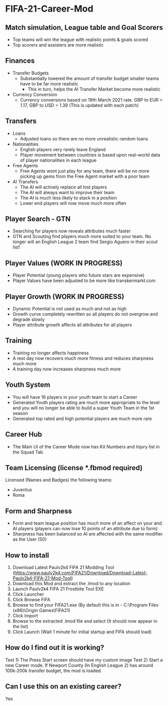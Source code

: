 # FIFA-21-Career-Mod

## Match simulation, League table and Goal Scorers
- Top teams will win the league with realistic points & goals scored
- Top scorers and assisters are more realistic

## Finances
- Transfer Budgets
	- Substantially lowered the amount of transfer budget smaller teams have to be far more realistic
		- This in turn, helps the AI Transfer Market become more realistic
- Currency Conversion
	- Currency conversions based on 19th March 2021 rate. GBP to EUR = 1.17, GBP to USD = 1.39 (This is updated with each patch)

## Transfers
- Loans 
	- Adjusted loans so there are no more unrealistic random loans
- Nationalities
	- English players very rarely leave England
	- Player movement between countries is based upon real-world data of player nationalities in each league
- Free Agents
	- Free Agents wont just play for any team, there will be no more picking up gems from the Free Agent market with a poor team
- AI Transfers
	- The AI will actively replace all lost players
	- The AI will always want to improve their team
	- The AI is much less likely to stack in a position
	- Lower end players will now move much more often

## Player Search - GTN
- Searching for players now reveals attributes much faster
- GTN and Scouting find players much more suited to your team. No longer will an English League 2 team find Sergio Aguero in their scout list!

## Player Values (WORK IN PROGRESS)
- Player Potential (young players who future stars are expensive)
- Player Values have been adjusted to be more like transkermarkt.com

## Player Growth (WORK IN PROGRESS)
- Dynamic Potential is not used as much and not as high
- Growth curve completely rewritten so all players do not overgrow and degrade slowly
- Player attribute growth affects all attributes for all players

## Training
- Training no longer affects happiness
- A rest day now recovers much more fitness and reduces sharpness much more
- A training day now increases sharpness much more

## Youth System
- You will have 16 players in your youth team to start a Career
- Generated Youth players rating are much more appropriate to the level and you will no longer be able to build a super Youth Team in the 1st season
- Generated top rated and high potential players are much more rare

## Career Hub
- The Main UI of the Career Mode now has Kit Numbers and Injury list in the Squad Tab

## Team Licensing (license *.fbmod required)
Licensed (Names and Badges) the following teams:
- Juventus
- Roma

## Form and Sharpness
- Form and team league position has much more of an affect on your and AI players (players can now lose 10 points of an attribute due to form)
- Sharpness has been balanced so AI are affected with the same modifier as the User (50) 

## How to install
1) Download Latest Paulv2k4 FIFA 21 Modding Tool (https://www.paulv2k4.com/FIFA21/Download/Download-Latest-Paulv2k4-FIFA-21-Mod-Tool)
2) Download this Mod and extract the .lmod to any location
3) Launch Paulv2k4 FIFA 21 Frostbite Tool EXE
4) Click Launcher
5) Click Browse FIFA
6) Browse to find your FIFA21.exe (By default this is in - C:\Program Files (x86)\Origin Games\FIFA21)
7) Click Import
8) Browse to the extracted .lmod file and select (It should now appear in the list)
9) Click Launch (Wait 1 minute for initial startup and FIFA should load)

## How do I find out it is working?
Test 1) The Press Start screen should have my custom image
Test 2) Start a new Career mode. If Newport County (In English League 2) has around 100k-200k transfer budget, the mod is loaded.

## Can I use this on an existing career?
Yes






